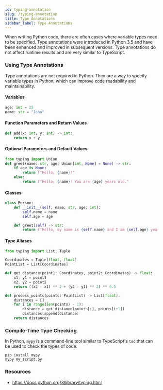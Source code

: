 ```yaml
---
id: typing-annotation
slug: /typing-annotation
title: Type Annotations
sidebar_label: Type Annotations
---
```


When writing Python code, there are often cases where variable types need to be specified. Type annotations were introduced in Python 3.5 and have been enhanced and improved in subsequent versions. Type annotations do not affect runtime results and are very similar to TypeScript.

### Using Type Annotations
Type annotations are not required in Python. They are a way to specify variable types in Python, which can improve code readability and maintainability.

#### Variables
```python
age: int = 25
name: str = "John"
```

#### Function Parameters and Return Values
```python
def add(x: int, y: int) -> int:
    return x + y
```

#### Optional Parameters and Default Values
```python
from typing import Union
def greet(name: str, age: Union[int, None] = None) -> str:
    if age is None:
        return f"Hello, {name}!"
    else:
        return f"Hello, {name}! You are {age} years old."
```

#### Classes
```python
class Person:
    def __init__(self, name: str, age: int):
        self.name = name
        self.age = age

    def greet(self) -> str:
        return f"Hello, my name is {self.name} and I am {self.age} years old."
```

#### Type Aliases
```python
from typing import List, Tuple

Coordinates = Tuple[float, float]
PointList = List[Coordinates]

def get_distance(point1: Coordinates, point2: Coordinates) -> float:
    x1, y1 = point1
    x2, y2 = point2
    return ((x2 - x1) ** 2 + (y2 - y1) ** 2) ** 0.5

def process_points(points: PointList) -> List[float]:
    distances = []
    for i in range(len(points) - 1):
        distance = get_distance(points[i], points[i+1])
        distances.append(distance)
    return distances
```

### Compile-Time Type Checking
In Python, `mypy` is a command-line tool similar to TypeScript's `tsc` that can be used to check the types of code.
```shell
pip install mypy
mypy my_script.py
```

### Resources

- https://docs.python.org/3/library/typing.html
